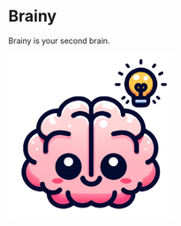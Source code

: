 # Brainy

Brainy is your second brain.

<img src="https://github.com/tentacode/Brainy/raw/main/assets/img/brainy.png" width="300px" />
